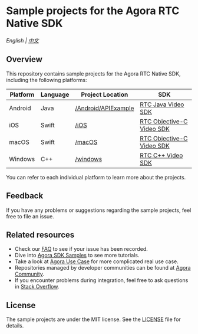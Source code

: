 # Sample projects for the Agora RTC Native SDK

_English | [中文](README.zh.md)_

## Overview

This repository contains sample projects for the Agora RTC Native SDK, including the following platforms:

| Platform | Language | Project Location     | SDK                                                                                                                             |
| -------- | -------- | -------------------- | ------------------------------------------------------------------------------------------------------------------------------- |
| Android  | Java     | [/Android/APIExample](/Android/APIExample) | [RTC Java Video SDK](https://docs.agora.io/en/Video/API%20Reference/java/index.html)                                            |
| iOS      | Swift    | [/iOS](/iOS)         | [RTC Objective-C Video SDK](https://docs.agora.io/en/Video/API%20Reference/oc/docs/headers/Agora-Objective-C-API-Overview.html) |
| macOS    | Swift    | [/macOS](/macOS)     | [RTC Objective-C Video SDK](https://docs.agora.io/en/Video/API%20Reference/oc/docs/headers/Agora-Objective-C-API-Overview.html) |
| Windows  | C++      | [/windows](/windows) | [RTC C++ Video SDK](https://docs.agora.io/en/Video/API%20Reference/cpp/index.html)                                              |

You can refer to each individual platform to learn more about the projects.

## Feedback

If you have any problems or suggestions regarding the sample projects, feel free to file an issue.

## Related resources

- Check our [FAQ](https://docs.agora.io/en/faq) to see if your issue has been recorded.
- Dive into [Agora SDK Samples](https://github.com/AgoraIO) to see more tutorials.
- Take a look at [Agora Use Case](https://github.com/AgoraIO-usecase) for more complicated real use case.
- Repositories managed by developer communities can be found at [Agora Community](https://github.com/AgoraIO-Community).
- If you encounter problems during integration, feel free to ask questions in [Stack Overflow](https://stackoverflow.com/questions/tagged/agora.io).

## License

The sample projects are under the MIT license. See the [LICENSE](./LICENSE) file for details.
